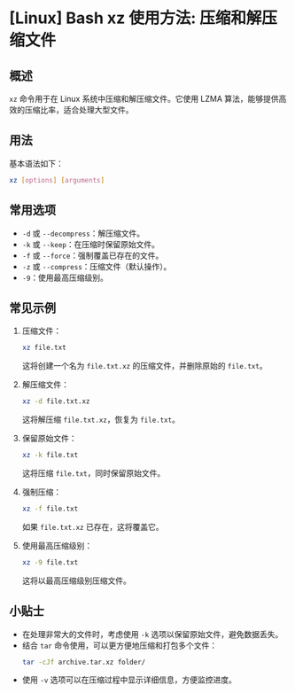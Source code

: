 # [Linux] Bash xz 使用方法: 压缩和解压缩文件

## 概述
`xz` 命令用于在 Linux 系统中压缩和解压缩文件。它使用 LZMA 算法，能够提供高效的压缩比率，适合处理大型文件。

## 用法
基本语法如下：
```bash
xz [options] [arguments]
```

## 常用选项
- `-d` 或 `--decompress`：解压缩文件。
- `-k` 或 `--keep`：在压缩时保留原始文件。
- `-f` 或 `--force`：强制覆盖已存在的文件。
- `-z` 或 `--compress`：压缩文件（默认操作）。
- `-9`：使用最高压缩级别。

## 常见示例
1. 压缩文件：
   ```bash
   xz file.txt
   ```
   这将创建一个名为 `file.txt.xz` 的压缩文件，并删除原始的 `file.txt`。

2. 解压缩文件：
   ```bash
   xz -d file.txt.xz
   ```
   这将解压缩 `file.txt.xz`，恢复为 `file.txt`。

3. 保留原始文件：
   ```bash
   xz -k file.txt
   ```
   这将压缩 `file.txt`，同时保留原始文件。

4. 强制压缩：
   ```bash
   xz -f file.txt
   ```
   如果 `file.txt.xz` 已存在，这将覆盖它。

5. 使用最高压缩级别：
   ```bash
   xz -9 file.txt
   ```
   这将以最高压缩级别压缩文件。

## 小贴士
- 在处理非常大的文件时，考虑使用 `-k` 选项以保留原始文件，避免数据丢失。
- 结合 `tar` 命令使用，可以更方便地压缩和打包多个文件：
  ```bash
  tar -cJf archive.tar.xz folder/
  ```
- 使用 `-v` 选项可以在压缩过程中显示详细信息，方便监控进度。